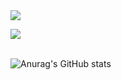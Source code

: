 <img src="https://capsule-render.vercel.app/api?type=waving&color=auto&height=150&section=header&text=Daepung%20GibHub!!&fontSize=75" />

<img src="https://github-readme-stats.vercel.app/api/top-langs/?username=dpung1&layout=compact"><br><br>

![Anurag's GitHub stats](https://github-readme-stats.vercel.app/api?username=dpung1&show_icons=true&theme=radical)
